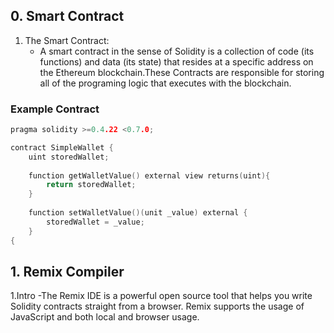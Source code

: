 ## 0. Smart Contract
1. The Smart Contract:
    - A smart contract in the sense of Solidity is a collection of code (its functions) and data (its state) that resides at a specific           address on the Ethereum blockchain.These Contracts are responsible for storing all of the programing logic that executes with the           blockchain.
### Example Contract
```cpp
pragma solidity >=0.4.22 <0.7.0;

contract SimpleWallet {
    uint storedWallet;
    
    function getWalletValue() external view returns(uint){
        return storedWallet;
    }
    
    function setWalletValue()(unit _value) external {
        storedWallet = _value;
    }
{
```
## 1. Remix Compiler
1.Intro
    -The Remix IDE is a powerful open source tool that helps you write Solidity contracts straight from a browser. Remix supports the            usage of JavaScript and both local and browser usage.

